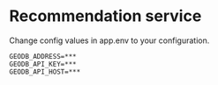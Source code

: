 # Recommendation service

Change config values in app.env to your configuration.

```
GEODB_ADDRESS=***
GEODB_API_KEY=***
GEODB_API_HOST=***
```